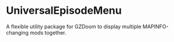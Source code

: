 # UniversalEpisodeMenu
A flexible utility package for GZDoom to display multiple MAPINFO-changing mods together.

